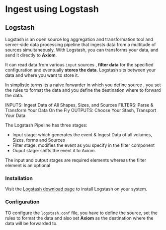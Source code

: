 <div class="axi-header">
  <h1>Ingest using Logstash</h1>
</div>

## Logstash

Logstash is an open source log aggregation and transformation tool and server-side data processing pipeline that ingests data from a multitude of sources simultaneously. With Logstash, you can transforms your data, and send it directly to **Axiom**. 

It can read data from various `input` sources , **filter data** for the specified configuration and eventually **stores the data.**
Logstash sits between your data and where you want to store it. 

In simplistic terms its a naive forwarder in which you define source , you set the rules to format the data and you define the destination where to forward the data.

INPUTS: Ingest Data of All Shapes, Sizes, and Sources
FILTERS: Parse & Transform Your Data On the Fly
OUTPUTS: Choose Your Stash, Transport Your Data

The Logstash Pipeline has three stages:
- Input stage: which generates the event & Ingest Data of all volumes, Sizes, forms and Sources
- Filter stage: modifies the event as you specify in the filter component 
- Ouput stage: shifts the event it to Axiom. 

The input and output stages are required elements whereas the filter element is an optional 

### Installation 

Visit the [Logstash download page](https://www.elastic.co/downloads/logstash) to install Logstash on your system.

### Configuration

TO configure the `logstash.conf` file, you have to define the source, set the rules to format the data and also set **Axiom** as the destination where the data will be forwarded to. 




